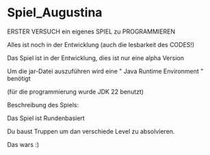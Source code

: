# Spiel_Augustina
ERSTER VERSUCH ein eigenes SPIEL zu PROGRAMMIEREN

Alles ist noch in der Entwicklung (auch die lesbarkeit des CODES!)

Das Spiel ist in der Entwicklung, dies ist nur eine alpha Version

Um die jar-Datei auszuführen wird eine " Java Runtime Environment " benötigt

(für die programmierung wurde JDK 22 benutzt)


  
Beschreibung des Spiels:
  
  
 Das Spiel ist Rundenbasiert
 
 Du baust Truppen um dan verschiede Level zu absolvieren.

 Das wars :)
